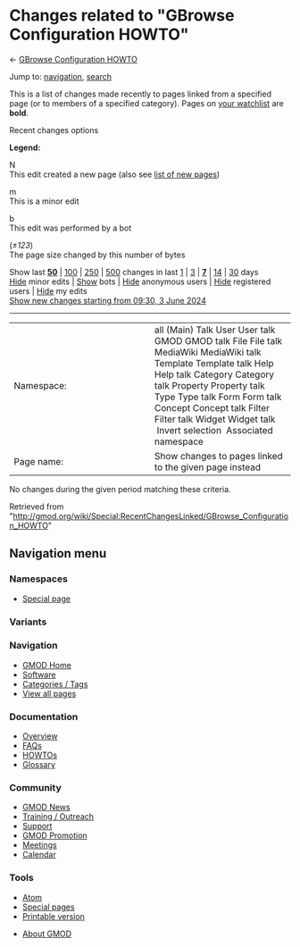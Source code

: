 <div id="mw-page-base" class="noprint">

</div>

<div id="mw-head-base" class="noprint">

</div>

<div id="content" class="mw-body" role="main">

<span id="top"></span>

<div id="mw-js-message" style="display:none;">

</div>



# <span dir="auto">Changes related to "GBrowse Configuration HOWTO"</span>

<div id="bodyContent">

<div id="contentSub">

← <a
href="/mediawiki/index.php?title=GBrowse_Configuration_HOWTO&amp;redirect=no"
class="mw-redirect" title="GBrowse Configuration HOWTO">GBrowse
Configuration HOWTO</a>

</div>

<div id="jump-to-nav" class="mw-jump">

Jump to: [navigation](#mw-navigation), [search](#p-search)

</div>

<div id="mw-content-text">

<div class="mw-specialpage-summary">

This is a list of changes made recently to pages linked from a specified
page (or to members of a specified category). Pages on [your
watchlist](/wiki/Special:Watchlist "Special:Watchlist") are **bold**.

</div>

Recent changes options

<div class="mw-changeslist-legend">

**Legend:**

<div class="mw-collapsible-content">

N  
This edit created a new page (also see [list of new
pages](/wiki/Special:NewPages "Special:NewPages"))

m  
This is a minor edit

b  
This edit was performed by a bot

(*±123*)  
The page size changed by this number of bytes

</div>

</div>

Show last
[**50**](/mediawiki/index.php?title=Special:RecentChangesLinked&limit=50&target=GBrowse_Configuration_HOWTO "Special:RecentChangesLinked")
\|
[100](/mediawiki/index.php?title=Special:RecentChangesLinked&limit=100&target=GBrowse_Configuration_HOWTO "Special:RecentChangesLinked")
\|
[250](/mediawiki/index.php?title=Special:RecentChangesLinked&limit=250&target=GBrowse_Configuration_HOWTO "Special:RecentChangesLinked")
\|
[500](/mediawiki/index.php?title=Special:RecentChangesLinked&limit=500&target=GBrowse_Configuration_HOWTO "Special:RecentChangesLinked")
changes in last
[1](/mediawiki/index.php?title=Special:RecentChangesLinked&days=1&from=&target=GBrowse_Configuration_HOWTO "Special:RecentChangesLinked")
\|
[3](/mediawiki/index.php?title=Special:RecentChangesLinked&days=3&from=&target=GBrowse_Configuration_HOWTO "Special:RecentChangesLinked")
\|
[**7**](/mediawiki/index.php?title=Special:RecentChangesLinked&days=7&from=&target=GBrowse_Configuration_HOWTO "Special:RecentChangesLinked")
\|
[14](/mediawiki/index.php?title=Special:RecentChangesLinked&days=14&from=&target=GBrowse_Configuration_HOWTO "Special:RecentChangesLinked")
\|
[30](/mediawiki/index.php?title=Special:RecentChangesLinked&days=30&from=&target=GBrowse_Configuration_HOWTO "Special:RecentChangesLinked")
days  
[Hide](/mediawiki/index.php?title=Special:RecentChangesLinked&hideminor=1&target=GBrowse_Configuration_HOWTO "Special:RecentChangesLinked")
minor edits \|
[Show](/mediawiki/index.php?title=Special:RecentChangesLinked&hidebots=0&target=GBrowse_Configuration_HOWTO "Special:RecentChangesLinked")
bots \|
[Hide](/mediawiki/index.php?title=Special:RecentChangesLinked&hideanons=1&target=GBrowse_Configuration_HOWTO "Special:RecentChangesLinked")
anonymous users \|
[Hide](/mediawiki/index.php?title=Special:RecentChangesLinked&hideliu=1&target=GBrowse_Configuration_HOWTO "Special:RecentChangesLinked")
registered users \|
[Hide](/mediawiki/index.php?title=Special:RecentChangesLinked&hidemyself=1&target=GBrowse_Configuration_HOWTO "Special:RecentChangesLinked")
my edits  
[Show new changes starting from 09:30, 3 June
2024](/mediawiki/index.php?title=Special:RecentChangesLinked&from=20240603093050&target=GBrowse_Configuration_HOWTO "Special:RecentChangesLinked")

------------------------------------------------------------------------

<table class="mw-recentchanges-table">
<colgroup>
<col style="width: 50%" />
<col style="width: 50%" />
</colgroup>
<tbody>
<tr class="odd">
<td class="mw-label mw-namespace-label">Namespace:</td>
<td class="mw-input">all (Main) Talk User User talk GMOD GMOD talk File
File talk MediaWiki MediaWiki talk Template Template talk Help Help talk
Category Category talk Property Property talk Type Type talk Form Form
talk Concept Concept talk Filter Filter talk Widget Widget talk
 Invert selection
 Associated namespace</td>
</tr>
<tr class="even">
<td class="mw-label mw-target-label">Page name:</td>
<td class="mw-input">Show changes to pages linked to the given page
instead</td>
</tr>
</tbody>
</table>

<div class="mw-changeslist-empty">

No changes during the given period matching these criteria.

</div>

</div>

<div class="printfooter">

Retrieved from
"<http://gmod.org/wiki/Special:RecentChangesLinked/GBrowse_Configuration_HOWTO>"

</div>

<div id="catlinks" class="catlinks catlinks-allhidden">

</div>

<div class="visualClear">

</div>

</div>

</div>

<div id="mw-navigation">

## Navigation menu

<div id="mw-head">



<div id="left-navigation">

<div id="p-namespaces" class="vectorTabs" role="navigation"
aria-labelledby="p-namespaces-label">

### Namespaces

- <span id="ca-nstab-special">[Special
  page](/wiki/Special:RecentChangesLinked/GBrowse_Configuration_HOWTO "This is a special page, you cannot edit the page itself")</span>

</div>

<div id="p-variants" class="vectorMenu emptyPortlet" role="navigation"
aria-labelledby="p-variants-label">

### 

### Variants[](#)

<div class="menu">

</div>

</div>

</div>





</div>



</div>

</div>

</div>

<div id="mw-panel">

<div id="p-logo" role="banner">

<a href="/wiki/Main_Page"
style="background-image: url(http://gmod.org/images/GMOD-cogs.png);"
title="Visit the main page"></a>

</div>

<div id="p-Navigation" class="portal" role="navigation"
aria-labelledby="p-Navigation-label">

### Navigation

<div class="body">

- <span id="n-GMOD-Home">[GMOD Home](/wiki/Main_Page)</span>
- <span id="n-Software">[Software](/wiki/GMOD_Components)</span>
- <span id="n-Categories-.2F-Tags">[Categories /
  Tags](/wiki/Categories)</span>
- <span id="n-View-all-pages">[View all
  pages](/wiki/Special:AllPages)</span>

</div>

</div>

<div id="p-Documentation" class="portal" role="navigation"
aria-labelledby="p-Documentation-label">

### Documentation

<div class="body">

- <span id="n-Overview">[Overview](/wiki/Overview)</span>
- <span id="n-FAQs">[FAQs](/wiki/Category:FAQ)</span>
- <span id="n-HOWTOs">[HOWTOs](/wiki/Category:HOWTO)</span>
- <span id="n-Glossary">[Glossary](/wiki/Glossary)</span>

</div>

</div>

<div id="p-Community" class="portal" role="navigation"
aria-labelledby="p-Community-label">

### Community

<div class="body">

- <span id="n-GMOD-News">[GMOD News](/wiki/GMOD_News)</span>
- <span id="n-Training-.2F-Outreach">[Training /
  Outreach](/wiki/Training_and_Outreach)</span>
- <span id="n-Support">[Support](/wiki/Support)</span>
- <span id="n-GMOD-Promotion">[GMOD
  Promotion](/wiki/GMOD_Promotion)</span>
- <span id="n-Meetings">[Meetings](/wiki/Meetings)</span>
- <span id="n-Calendar">[Calendar](/wiki/Calendar)</span>

</div>

</div>

<div id="p-tb" class="portal" role="navigation"
aria-labelledby="p-tb-label">

### Tools

<div class="body">

- <span id="feedlinks"><a
  href="http://gmod.org/mediawiki/index.php?title=Special:RecentChangesLinked/GBrowse_Configuration_HOWTO&amp;feed=atom"
  id="feed-atom" class="feedlink" rel="alternate"
  type="application/atom+xml" title="Atom feed for this page">Atom</a></span>
- <span id="t-specialpages"><a href="/wiki/Special:SpecialPages" accesskey="q"
  title="A list of all special pages [q]">Special pages</a></span>
- <span id="t-print"><a
  href="/mediawiki/index.php?title=Special:RecentChangesLinked/GBrowse_Configuration_HOWTO&amp;printable=yes"
  rel="alternate" accesskey="p"
  title="Printable version of this page [p]">Printable version</a></span>

</div>

</div>

</div>

</div>

<div id="footer" role="contentinfo">

- <span id="footer-places-about">[About
  GMOD](/wiki/GMOD:About "GMOD:About")</span>

<!-- -->






</div>
